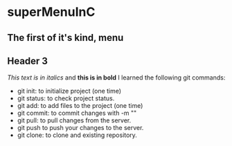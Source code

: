 # superMenuInC

## The first of it's kind, menu
## Header 3
*This text is in italics* and **this is in bold**
I learned the following git commands:
* git init: to initialize project (one time)
* git status: to check project status.
* git add: to add files to the project (one time)
* git commit: to commit changes with -m ""
* git pull: to pull changes from the server.
* git push to push your changes to the server.
* git clone: to clone and existing repository.
